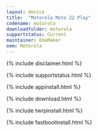 ```yaml
---
layout: device
title:  "Motorola Moto Z2 Play"
codename: motorola
downloadfolder: motorola
supportstatus: Current
maintainer: EmaMaker
oem: Motorola
---
```


{% include disclaimer.html %}

{% include supportstatus.html %}

{% include appinstall.html %}

{% include download.html %}

{% include twrpinstall.html %}

{% include fastbootinstall.html %}

